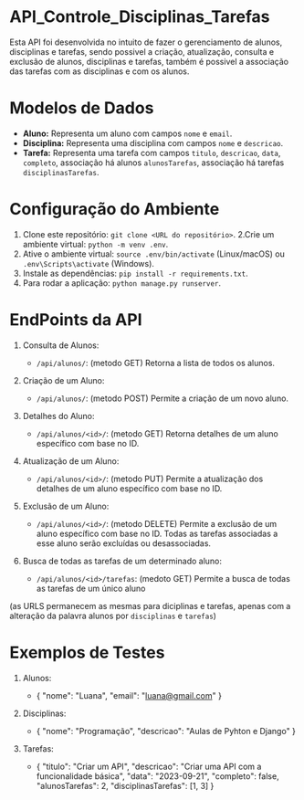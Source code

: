 # API_Controle_Disciplinas_Tarefas
Esta API foi desenvolvida no intuito de fazer o gerenciamento de alunos, disciplinas e tarefas, sendo possivel a criação, atualização, consulta e exclusão de alunos, disciplinas e tarefas, também é possivel a associação das tarefas com as disciplinas e com os alunos.

# Modelos de Dados
- **Aluno:** Representa um aluno com campos `nome` e `email`.
- **Disciplina:** Representa uma disciplina com campos `nome` e `descricao`.
- **Tarefa:** Representa uma tarefa com campos `titulo`, `descricao`, `data`, `completo`, associação há alunos `alunosTarefas`, associação há tarefas `disciplinasTarefas`.

# Configuração do Ambiente
1. Clone este repositório: `git clone <URL do repositório>`.
2.Crie um ambiente virtual: `python -m venv .env`.
3. Ative o ambiente virtual: `source .env/bin/activate` (Linux/macOS) ou `.env\Scripts\activate` (Windows).
4. Instale as dependências: `pip install -r requirements.txt`.
5. Para rodar a aplicação: `python manage.py runserver`.

# EndPoints da API
1. Consulta de Alunos:
   - `/api/alunos/`: (metodo GET) Retorna a lista de todos os alunos.

2. Criação de um Aluno:
   - `/api/alunos/`: (metodo POST) Permite a criação de um novo aluno.

3. Detalhes do Aluno:
   - `/api/alunos/<id>/`: (metodo GET) Retorna detalhes de um aluno específico com base no ID.

4. Atualização de um Aluno:
   - `/api/alunos/<id>/`: (metodo PUT) Permite a atualização dos detalhes de um aluno específico com base no ID.

5. Exclusão de um Aluno:
   - `/api/alunos/<id>/`: (metodo DELETE) Permite a exclusão de um aluno específico com base no ID. Todas as tarefas associadas a esse aluno serão excluídas ou desassociadas.

6. Busca de todas as tarefas de um determinado aluno:
   - `/api/alunos/<id>/tarefas`: (medoto GET) Permite a busca de todas as tarefas de um único aluno 
  
(as URLS permanecem as mesmas para diciplinas e tarefas, apenas com a alteração da palavra alunos por `disciplinas` e `tarefas`)

# Exemplos de Testes
1. Alunos:
   - {
    "nome": "Luana",
    "email": "luana@gmail.com"
     }

2. Disciplinas:
   - {
    "nome": "Programação",
    "descricao": "Aulas de Pyhton e Django"
     }

3. Tarefas:
   - { 
    "titulo": "Criar um API", 
    "descricao": "Criar uma API com a funcionalidade básica", 
    "data": "2023-09-21", 
    "completo": false, 
    "alunosTarefas": 2, 
    "disciplinasTarefas": [1, 3] 
    }
